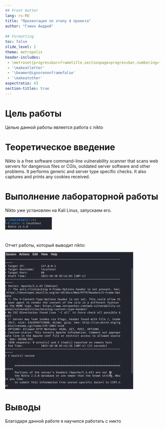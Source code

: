 ```yaml
---
## Front matter
lang: ru-RU
title: "Презентация по этапу 4 проекта"
author: "Гэинэ Андрей"

## Formatting
toc: false
slide_level: 2
theme: metropolis
header-includes: 
 - \metroset{progressbar=frametitle,sectionpage=progressbar,numbering=fraction}
 - '\makeatletter'
 - '\beamer@ignorenonframefalse'
 - '\makeatother'
aspectratio: 43
section-titles: true
---
```



# Цель работы

Целью данной работы является работа с nikto

# Теоретическое введение

Nikto is a free software command-line vulnerability scanner that scans web servers for dangerous files or CGIs, outdated server software and other problems. It performs generic and server type specific checks. It also captures and prints any cookies received.

# Выполнение лабораторной работы

Nikto уже установлен на Kali Linux, запускаем его.

![Рис.1](image\1.png)  

#

Отчет работы, который выводит nikto:

![Рис.2](image\2.png)  

# Выводы

Благодаря данной работе я научился работать с никто